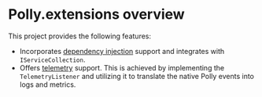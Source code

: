 # Polly.extensions overview

This project provides the following features:

- Incorporates [dependency injection](../../docs/dependency-injection.md) support and integrates with `IServiceCollection`.
- Offers [telemetry](../../docs/telemetry.md) support. This is achieved by implementing the `TelemetryListener` and utilizing it to translate the native Polly events into logs and metrics.
